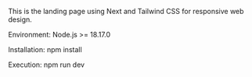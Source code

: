 This is the landing page using Next and Tailwind CSS for responsive web design.

Environment: Node.js >= 18.17.0

Installation: npm install

Execution: npm run dev


